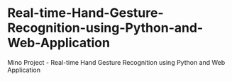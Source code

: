 # Real-time-Hand-Gesture-Recognition-using-Python-and-Web-Application
Mino Project - Real-time Hand Gesture Recognition using Python and Web Application
